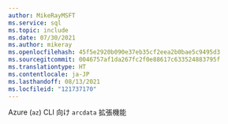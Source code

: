 ```yaml
---
author: MikeRayMSFT
ms.service: sql
ms.topic: include
ms.date: 07/30/2021
ms.author: mikeray
ms.openlocfilehash: 45f5e2920b090e37eb35cf2eea2b0bae5c9495d3
ms.sourcegitcommit: 0046757af1da267fc2f0e88617c633524883795f
ms.translationtype: HT
ms.contentlocale: ja-JP
ms.lasthandoff: 08/13/2021
ms.locfileid: "121737170"
---
```

Azure (`az`) CLI 向け `arcdata` 拡張機能
